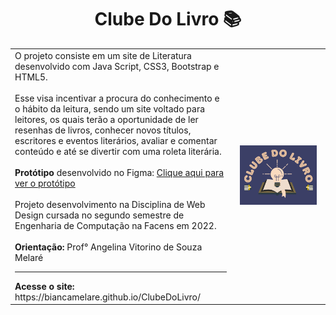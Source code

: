 <h1 align="center">Clube Do Livro 📚</h1>
<table border=0>
<tr> <td width="70%">
O projeto consiste em um site de Literatura desenvolvido com Java Script, CSS3, Bootstrap e HTML5.
<br>
<br>
Esse visa incentivar a procura do conhecimento e o hábito da leitura, sendo um site voltado para leitores, os quais terão a oportunidade de ler resenhas de livros, conhecer novos títulos, escritores e eventos literários, avaliar e comentar conteúdo e até se divertir com uma roleta literária.
<br>
<br>
 <strong>Protótipo</strong> desenvolvido no Figma: <a href = "https://www.figma.com/file/dy5rrdAmY2LAVFUqauY2hv/Prot%C3%B3tipo-Site-Livro?node-id=0%3A1&t=MB1p0hbGZgVJVi6s-1" target="_blank">Clique aqui para ver o protótipo</a>
 <br>
 <br>
Projeto desenvolvimento na Disciplina de Web Design cursada no segundo semestre de Engenharia de Computação na Facens em 2022.
 <br>
 <br>
 <strong>Orientação:</strong> Prof° Angelina Vitorino de Souza Melaré
<br>
<hr>
<strong>Acesse o site:</strong> https://biancamelare.github.io/ClubeDoLivro/
<br>
 </td>
 <td width="30%">
<p align="center">
<img src="imagens/logo.png" width="90%"/>
  </p>
   </td></tr>
</table>
